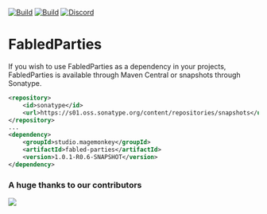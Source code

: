 [![Build](https://github.com/magemonkeystudio/fabled-parties/actions/workflows/release.yml/badge.svg?branch=main)](https://s01.oss.sonatype.org/content/repositories/releases/studio/magemonkey/fabled-parties/1.0.1-R0.6-SNAPSHOT)
[![Build](https://github.com/magemonkeystudio/fabled-parties/actions/workflows/devbuild.yml/badge.svg?branch=dev)](https://s01.oss.sonatype.org/content/repositories/snapshots/studio/magemonkey/fabled-parties/1.0.1-R0.6-SNAPSHOT)
[![Discord](https://dcbadge.vercel.app/api/server/6UzkTe6RvW?style=flat)](https://discord.gg/6UzkTe6RvW)

# FabledParties

If you wish to use FabledParties as a dependency in your projects, FabledParties is available through Maven Central
or snapshots through Sonatype.

```xml
<repository>
    <id>sonatype</id>
    <url>https://s01.oss.sonatype.org/content/repositories/snapshots</url>
</repository>
...
<dependency>
    <groupId>studio.magemonkey</groupId>
    <artifactId>fabled-parties</artifactId>
    <version>1.0.1-R0.6-SNAPSHOT</version>
</dependency>
```

### A huge thanks to our contributors

<a href="https://github.com/magemonkeystudio/fabled-parties/graphs/contributors">
<img src="https://contrib.rocks/image?repo=magemonkeystudio/fabled-parties" />
</a>